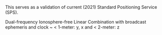 This serves as a validation of current (2021) Standard Positioning Service (SPS).

Dual-frequency Ionosphere-free Linear Combination with broadcast ephemeris and clock ~ < 1-meter: y, x and < 2-meter: z
